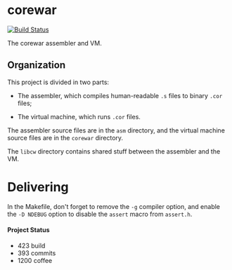 # corewar

[![Build Status](https://ci.antoine.network/job/Corewar/lastBuild/badge/icon)](https://ci.antoine.network/job/Corewar/lastBuild/)

The corewar assembler and VM.

## Organization

This project is divided in two parts:

* The assembler, which compiles human-readable `.s` files to binary
`.cor` files;

* The virtual machine, which runs `.cor` files.

The assembler source files are in the `asm` directory, and the virtual
machine source files are in the `corewar` directory.

The `libcw` directory contains shared stuff between the assembler and
the VM.

# Delivering

In the Makefile, don't forget to remove the `-g` compiler option, and
enable the `-D NDEBUG` option to disable the `assert` macro from `assert.h`.

#### <i class="icon-upload"></i> Project Status

* 423 build
* 393 commits
* 1200 coffee
